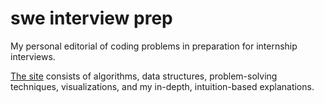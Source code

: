 # swe interview prep

My personal editorial of coding problems in preparation for internship interviews.

[The site](https://swe-interview-prep.vercel.app/) consists of algorithms, data structures, problem-solving techniques, visualizations, and my in-depth, intuition-based explanations.
